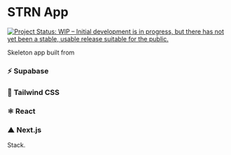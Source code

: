 # STRN App

[![Project Status: WIP – Initial development is in progress, but there has not yet been a stable, usable release suitable for the public.](https://www.repostatus.org/badges/latest/wip.svg)](https://www.repostatus.org/#wip)

Skeleton app built from
### ⚡ <b>S</b>upabase
### 💨 <b>T</b>ailwind CSS
### ⚛ <b>R</b>eact
### ▲ <b>N</b>ext.js
Stack.